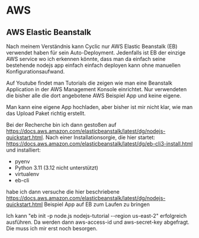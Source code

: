 # AWS

## AWS Elastic Beanstalk

Nach meinem Verständnis kann Cyclic nur AWS Elastic Beanstalk (EB) verwendet haben für sein Auto-Deployment.
Jedenfalls ist EB der einzige AWS service wo ich erkennen könnte, dass man da einfach seine bestehende nodejs app einfach einfach deployen kann ohne manuellen Konfigurationsaufwand.

Auf Youtube findet man Tutorials die zeigen wie man eine Beanstalk Application in der AWS Management Konsole einrichtet. Nur verwendeten die bisher alle die dort angebotene AWS Beispiel App und keine eigene.

Man kann eine eigene App hochladen, aber bisher ist mir nicht klar, wie man das Upload Paket richtig erstellt.

Bei der Recherche bin ich dann gestoßen auf https://docs.aws.amazon.com/elasticbeanstalk/latest/dg/nodejs-quickstart.html.
Nach einer Installationsorgie, die hier startet: https://docs.aws.amazon.com/elasticbeanstalk/latest/dg/eb-cli3-install.html und installiert:
- pyenv
- Python 3.11 (3.12 nicht unterstützt)
- virtualenv
- eb-cli

habe ich dann versuche die hier beschriebene https://docs.aws.amazon.com/elasticbeanstalk/latest/dg/nodejs-quickstart.html Beispiel App auf EB zum Laufen zu bringen

Ich kann "eb init -p node.js nodejs-tutorial --region us-east-2" erfolgreich ausführen. Da werden dann aws-access-id und aws-secret-key abgefragt. Die muss ich mir erst noch besorgen.